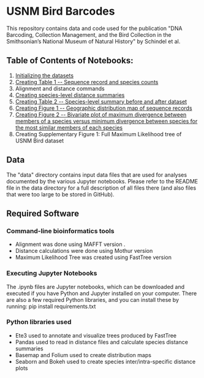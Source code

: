# USNM Bird Barcodes

This repository contains data and code used for the publication "DNA Barcoding, Collection Management, and the Bird Collection in the Smithsonian’s National Museum of Natural History" by Schindel et al.

## Table of Contents of Notebooks:
1. [Initializing the datasets](http://nbviewer.jupyter.org/github/MikeTrizna/USNMBirdDNABarcoding2017/blob/master/Initializing%20the%20datasets.ipynb)
2. [Creating Table 1 -- Sequence record and species counts](http://nbviewer.jupyter.org/github/MikeTrizna/USNMBirdDNABarcoding2017/blob/master/Creating%20Table%201%20--%20Sequence%20record%20and%20species%20counts.ipynb)
3. Alignment and distance commands
4. [Creating species-level distance summaries](http://nbviewer.jupyter.org/github/MikeTrizna/USNMBirdDNABarcoding2017/blob/master/Creating%20species-level%20distance%20summaries.ipynb)
5. [Creating Table 2 -- Species-level summary before and after dataset](http://nbviewer.jupyter.org/github/MikeTrizna/USNMBirdDNABarcoding2017/blob/master/Creating%20Table%202%20--%20Species-level%20summary%20before%20and%20after%20dataset.ipynb)
6. [Creating Figure 1 -- Geographic distribution map of sequence records](http://nbviewer.jupyter.org/github/MikeTrizna/Creating%20Figure%201%20--%20Geographic%20distribution%20map%20of%20sequence%20records.ipynb)
7. [Creating Figure 2 -- Bivariate plot of maximum divergence between members of a species versus minimum divergence between species for the most similar members of each species](http://nbviewer.jupyter.org/github/MikeTrizna/USNMBirdDNABarcoding2017/blob/master/Creating%20Figure%202%20--%20Bivariate%20plot.ipynb)
8. Creating Supplementary Figure 1: Full Maximum Likelihood tree of USNM Bird dataset

## Data
The "data" directory contains input data files that are used for analyses documented by the various Jupyter notebooks. Please refer to the README file in the data directory for a full description of all files there (and also files that were too large to be stored in GitHub).

## Required Software
### Command-line bioinformatics tools
* Alignment was done using MAFFT version .
* Distance calculations were done using Mothur version 
* Maximum Likelihood Tree was created using FastTree version

### Executing Jupyter Notebooks
The .ipynb files are Jupyter notebooks, which can be downloaded and executed if you have Python and Jupyter installed on your computer. There are also a few required Python libraries, and you can install these by running:
pip install requirements.txt
### Python libraries used
* Ete3 used to annotate and visualize trees produced by FastTree
* Pandas used to read in distance files and calculate species distance summaries
* Basemap and Folium used to create distribution maps
* Seaborn and Bokeh used to create species inter/intra-specific distance plots
